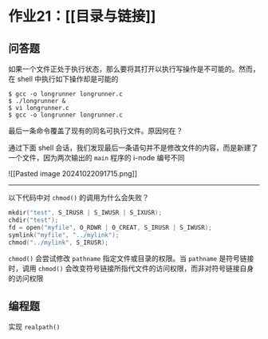 # 作业21：[[目录与链接]]

## 问答题

如果一个文件正处于执行状态，那么要将其打开以执行写操作是不可能的。然而，在 shell 中执行如下操作却是可能的

```shell
$ gcc -o longrunner longrunner.c
$ ./longrunner &
$ vi longrunner.c
$ gcc -o longrunner longrunner.c
```

最后一条命令覆盖了现有的同名可执行文件。原因何在？

通过下面 shell 会话，我们发现最后一条语句并不是修改文件的内容，而是新建了一个文件，因为两次输出的 `main` 程序的 $\text{i-node}$ 编号不同

![[Pasted image 20241022091715.png]]

---

以下代码中对 `chmod()` 的调用为什么会失败？

```c
mkdir("test", S_IRUSR | S_IWUSR | S_IXUSR);
chdir("test");
fd = open("myfile", O_RDWR | O_CREAT, S_IRUSR | S_IWUSR);
symlink("myfile", "../mylink");
chmod("../mylink", S_IRUSR);
```

`chmod()` 会尝试修改 `pathname` 指定文件或目录的权限。当 `pathname` 是符号链接时，调用 `chmod()` 会改变符号链接所指代文件的访问权限，而非对符号链接自身的访问权限

## 编程题

实现 `realpath()`

```c

```





